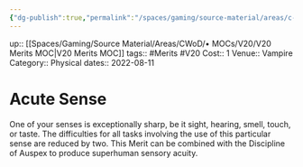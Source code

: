 ```yaml
---
{"dg-publish":true,"permalink":"/spaces/gaming/source-material/areas/c-wo-d/genre/vampire/v20/merits-and-flaws/acute-sense/","dgHomeLink":true,"dgPassFrontmatter":true}
---
```


up:: [[Spaces/Gaming/Source Material/Areas/CWoD/• MOCs/V20/V20 Merits MOC|V20 Merits MOC]]
tags:: #Merits #V20 
Cost:: 1
Venue:: Vampire
Category:: Physical
dates:: 2022-08-11

# Acute Sense
One of your senses is exceptionally sharp, be it sight,
hearing, smell, touch, or taste. The difficulties for all
tasks involving the use of this particular sense are reduced
by two. This Merit can be combined with the
Discipline of Auspex to produce superhuman sensory
acuity.